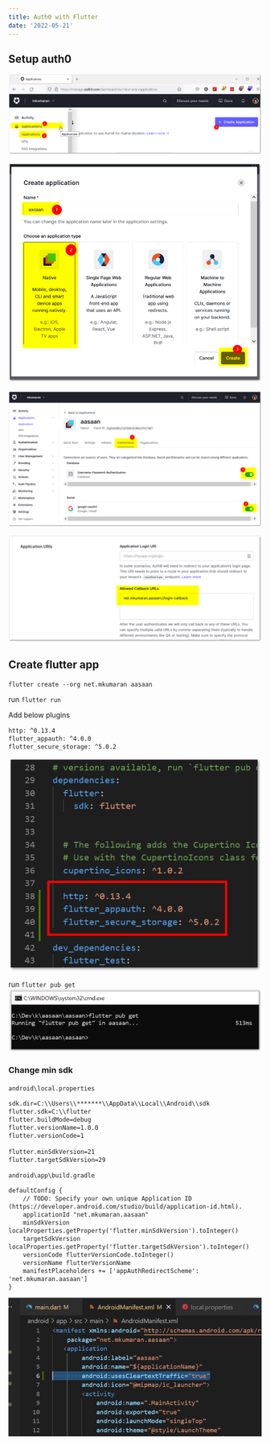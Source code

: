 ```yaml
---
title: Auth0 with Flutter
date: '2022-05-21'
---
```


## Setup auth0

![auth0 create application](auth0-create-application.png)

![auth0 name for application](auth0-give-name-for-application.png)

![](auth0-ensure-emailpass-checked.png)

![](auth0-callback-url.png)

## Create flutter app

`flutter create --org net.mkumaran aasaan`

run
`flutter run`

Add below plugins
```
http: ^0.13.4
flutter_appauth: ^4.0.0
flutter_secure_storage: ^5.0.2
```
![](add-flutter-plugin.png)

run `flutter pub get`
![](run-pub-get.png)

### Change min sdk

`android\local.properties`

```
sdk.dir=C:\\Users\\*******\\AppData\\Local\\Android\\sdk
flutter.sdk=C:\\flutter
flutter.buildMode=debug
flutter.versionName=1.0.0
flutter.versionCode=1

flutter.minSdkVersion=21
flutter.targetSdkVersion=29
```

`android\app\build.gradle`

```
defaultConfig {
    // TODO: Specify your own unique Application ID (https://developer.android.com/studio/build/application-id.html).
    applicationId "net.mkumaran.aasaan"
    minSdkVersion localProperties.getProperty('flutter.minSdkVersion').toInteger()
    targetSdkVersion localProperties.getProperty('flutter.targetSdkVersion').toInteger()
    versionCode flutterVersionCode.toInteger()
    versionName flutterVersionName
    manifestPlaceholders += ['appAuthRedirectScheme': 'net.mkumaran.aasaan']
}
```

![](andriod-allow-clear-http.png)